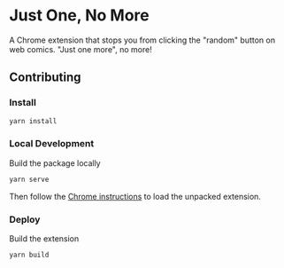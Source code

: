 # Just One, No More

A Chrome extension that stops you from clicking the "random" button on web comics. "Just one more", no more!

## Contributing

### Install

```bash
yarn install
```

### Local Development

Build the package locally

```bash
yarn serve
```

Then follow the [Chrome instructions](https://support.google.com/chrome/a/answer/2714278?hl=en) to load the unpacked extension.

### Deploy

Build the extension

```bash
yarn build
```